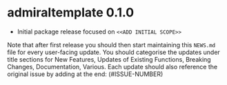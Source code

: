 # admiraltemplate 0.1.0

- Initial package release focused on `<<ADD INITIAL SCOPE>>`

Note that after first release you should then start maintaining this `NEWS.md` file for every user-facing update.
You should categorise the updates under title sections for New Features, Updates of Existing Functions,
Breaking Changes, Documentation, Various.
Each update should also reference the original issue by adding at the end: (#ISSUE-NUMBER)
